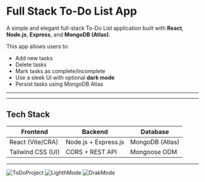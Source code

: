# Full Stack To-Do List App

A simple and elegant full-stack To-Do List application built with **React**, **Node.js**, **Express**, and **MongoDB (Atlas)**.

This app allows users to:
- Add new tasks
- Delete tasks
- Mark tasks as complete/incomplete
- Use a sleek UI with optional **dark mode**
- Persist tasks using MongoDB Atlas

---

---

## Tech Stack

| Frontend              | Backend              | Database         |
|-----------------------|----------------------|------------------|
| React (Vite/CRA)      | Node.js + Express.js | MongoDB (Atlas)  |
| Tailwind CSS (UI)     | CORS + REST API      | Mongoose ODM     |

---

![ToDoProject](https://github.com/user-attachments/assets/83e58fd7-0af2-4f57-9f50-8d0b17f3105d)
![LighthMode](https://github.com/user-attachments/assets/7fc86994-c8c1-401c-9116-a60a3413e5a8)
![DrakMode](https://github.com/user-attachments/assets/b9333339-a2ec-4717-b27e-f7a9fb82121f)
